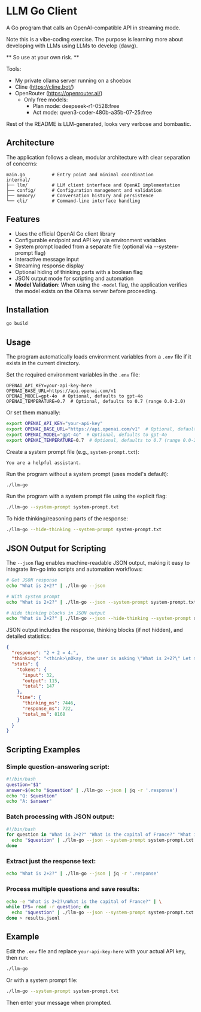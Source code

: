 # LLM Go Client

A Go program that calls an OpenAI-compatible API in streaming mode.

Note this is a vibe-coding exercise. The purpose is learning more about developing with LLMs using LLMs to develop (dawg).

** So use at your own risk. **

Tools:
- My private ollama server running on a shoebox
- Cline (https://cline.bot/)
- OpenRouter (https://openrouter.ai/)
  - Only free models:
    - Plan mode: deepseek-r1-0528:free
    - Act mode: qwen3-coder-480b-a35b-07-25:free

Rest of the README is LLM-generated, looks very verbose and bombastic.

## Architecture

The application follows a clean, modular architecture with clear separation of concerns:

```
main.go          # Entry point and minimal coordination
internal/
├── llm/         # LLM client interface and OpenAI implementation
├── config/      # Configuration management and validation
├── memory/      # Conversation history and persistence
└── cli/         # Command-line interface handling
```

## Features

- Uses the official OpenAI Go client library
- Configurable endpoint and API key via environment variables
- System prompt loaded from a separate file (optional via --system-prompt flag)
- Interactive message input
- Streaming response display
- Optional hiding of thinking parts with a boolean flag
- JSON output mode for scripting and automation
- **Model Validation**: When using the `-model` flag, the application verifies the model exists on the Ollama server before proceeding.

## Installation

```bash
go build
```

## Usage

The program automatically loads environment variables from a `.env` file if it exists in the current directory.

Set the required environment variables in the `.env` file:

```env
OPENAI_API_KEY=your-api-key-here
OPENAI_BASE_URL=https://api.openai.com/v1
OPENAI_MODEL=gpt-4o  # Optional, defaults to gpt-4o
OPENAI_TEMPERATURE=0.7  # Optional, defaults to 0.7 (range 0.0-2.0)
```

Or set them manually:

```bash
export OPENAI_API_KEY="your-api-key"
export OPENAI_BASE_URL="https://api.openai.com/v1"  # Optional, defaults to OpenAI
export OPENAI_MODEL="gpt-4o"  # Optional, defaults to gpt-4o
export OPENAI_TEMPERATURE=0.7  # Optional, defaults to 0.7 (range 0.0-2.0)
```

Create a system prompt file (e.g., `system-prompt.txt`):

```
You are a helpful assistant.
```

Run the program without a system prompt (uses model's default):

```bash
./llm-go
```

Run the program with a system prompt file using the explicit flag:

```bash
./llm-go --system-prompt system-prompt.txt
```

To hide thinking/reasoning parts of the response:

```bash
./llm-go --hide-thinking --system-prompt system-prompt.txt
```

## JSON Output for Scripting

The `--json` flag enables machine-readable JSON output, making it easy to integrate llm-go into scripts and automation workflows:

```bash
# Get JSON response
echo "What is 2+2?" | ./llm-go --json

# With system prompt
echo "What is 2+2?" | ./llm-go --json --system-prompt system-prompt.txt

# Hide thinking blocks in JSON output
echo "What is 2+2?" | ./llm-go --json --hide-thinking --system-prompt system-prompt.txt
```

JSON output includes the response, thinking blocks (if not hidden), and detailed statistics:

```json
{
  "response": "2 + 2 = 4.",
  "thinking": "<think>\nOkay, the user is asking \"What is 2+2?\" Let me think. The answer is straightforward. 2 plus 2 equals 4. I should just state that clearly...\n</think>",
  "stats": {
    "tokens": {
      "input": 32,
      "output": 115,
      "total": 147
    },
    "time": {
      "thinking_ms": 7446,
      "response_ms": 722,
      "total_ms": 8168
    }
  }
}
```

## Scripting Examples

### Simple question-answering script:
```bash
#!/bin/bash
question="$1"
answer=$(echo "$question" | ./llm-go --json | jq -r '.response')
echo "Q: $question"
echo "A: $answer"
```

### Batch processing with JSON output:
```bash
#!/bin/bash
for question in "What is 2+2?" "What is the capital of France?" "What is 10*5?"; do
  echo "$question" | ./llm-go --json --system-prompt system-prompt.txt
done
```

### Extract just the response text:
```bash
echo "What is 2+2?" | ./llm-go --json | jq -r '.response'
```

### Process multiple questions and save results:
```bash
echo -e "What is 2+2?\nWhat is the capital of France?" | \
while IFS= read -r question; do
  echo "$question" | ./llm-go --json --system-prompt system-prompt.txt
done > results.jsonl
```

## Example

Edit the `.env` file and replace `your-api-key-here` with your actual API key, then run:

```bash
./llm-go
```

Or with a system prompt file:

```bash
./llm-go --system-prompt system-prompt.txt
```

Then enter your message when prompted.
